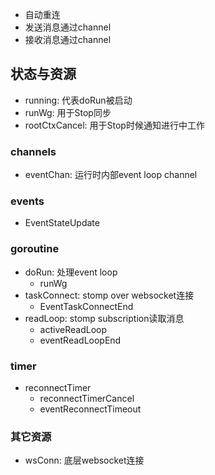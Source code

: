 
- 自动重连
- 发送消息通过channel
- 接收消息通过channel

## 状态与资源

- running: 代表doRun被启动
- runWg: 用于Stop同步
- rootCtxCancel: 用于Stop时候通知进行中工作

### channels

- eventChan: 运行时内部event loop channel

### events

- EventStateUpdate

### goroutine

- doRun: 处理event loop
    + runWg
- taskConnect: stomp over websocket连接
    + EventTaskConnectEnd
- readLoop: stomp subscription读取消息
    + activeReadLoop
    + eventReadLoopEnd

### timer

- reconnectTimer
    + reconnectTimerCancel
    + eventReconnectTimeout

### 其它资源

- wsConn: 底层websocket连接
